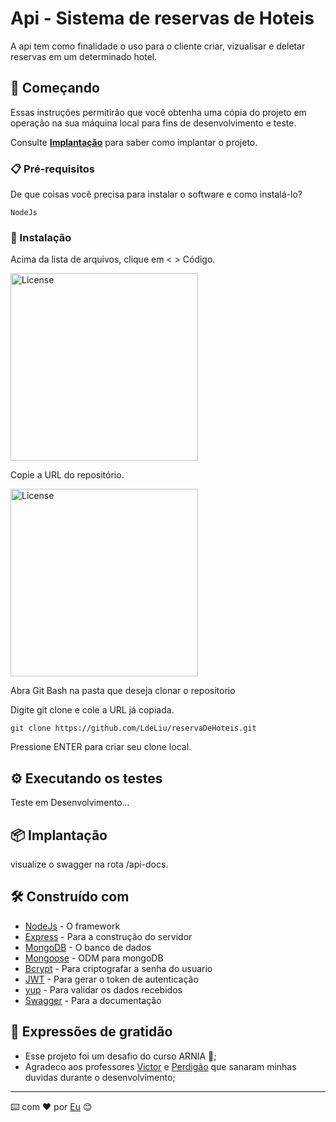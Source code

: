 # Api - Sistema de reservas de Hoteis

A api tem como finalidade o uso para o cliente criar, vizualisar e deletar reservas em um determinado hotel. 

## 🚀 Começando

Essas instruções permitirão que você obtenha uma cópia do projeto em operação na sua máquina local para fins de desenvolvimento e teste.

Consulte **[Implantação](#-implanta%C3%A7%C3%A3o)** para saber como implantar o projeto.

### 📋 Pré-requisitos

De que coisas você precisa para instalar o software e como instalá-lo?

```
NodeJs
```

### 🔧 Instalação

Acima da lista de arquivos, clique em < > Código.<br>

<img alt="License" width="300px" src="https://docs.github.com/assets/cb-32892/mw-1440/images/help/repository/code-button.webp"><br>

Copie a URL do repositório.<br>

<img alt="License" width="300px" src="https://docs.github.com/assets/cb-45942/mw-1440/images/help/repository/https-url-clone-cli.webp"><br>

Abra Git Bash na pasta que deseja clonar o repositorio

Digite git clone e cole a URL já copiada.
```
git clone https://github.com/LdeLiu/reservaDeHoteis.git
```
Pressione ENTER para criar seu clone local.


## ⚙️ Executando os testes

Teste em Desenvolvimento...

## 📦 Implantação

visualize o swagger na rota /api-docs. 

## 🛠️ Construído com

* [NodeJs](https://nodejs.org/pt-br/docs) - O framework
* [Express](https://expressjs.com/pt-br/guide/routing.html) - Para a construção do servidor
* [MongoDB](https://www.mongodb.com/docs/) - O banco de dados
* [Mongoose](https://mongoosejs.com/docs/guide.html) - ODM para mongoDB
* [Bcrypt](https://www.npmjs.com/package/bcrypt) - Para criptografar a senha do usuario
* [JWT](https://jwt.io/introduction) - Para gerar o token de autenticação
* [yup](https://www.npmjs.com/package/yup) - Para validar os dados recebidos
* [Swagger](https://swagger.io) - Para a documentação

## 🎁 Expressões de gratidão

* Esse projeto foi um desafio do curso ARNIA 📢;
* Agradeco aos professores [Victor](https://github.com/sudo-victor) e [Perdigão](https://github.com/Lucas-Perdigao) que sanaram minhas duvidas durante o desenvolvimento;


---
⌨️ com ❤️ por [Eu](https://github.com/LdeLiu) 😊
